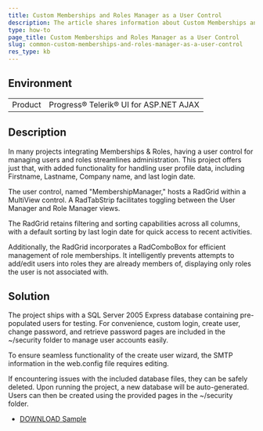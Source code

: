 ```yaml
---
title: Custom Memberships and Roles Manager as a User Control
description: The article shares information about Custom Memberships and Roles Manager as a User Control
type: how-to
page_title: Custom Memberships and Roles Manager as a User Control
slug: common-custom-memberships-and-roles-manager-as-a-user-control
res_type: kb
---
```


## Environment

<table>
	<tbody>
		<tr>
			<td>Product</td>
			<td>Progress® Telerik® UI for ASP.NET AJAX</td>
		</tr>
	</tbody>
</table>


## Description

In many projects integrating Memberships & Roles, having a user control for managing users and roles streamlines administration. This project offers just that, with added functionality for handling user profile data, including Firstname, Lastname, Company name, and last login date.

The user control, named "MembershipManager," hosts a RadGrid within a MultiView control. A RadTabStrip facilitates toggling between the User Manager and Role Manager views.

The RadGrid retains filtering and sorting capabilities across all columns, with a default sorting by last login date for quick access to recent activities.

Additionally, the RadGrid incorporates a RadComboBox for efficient management of role memberships. It intelligently prevents attempts to add/edit users into roles they are already members of, displaying only roles the user is not associated with.

## Solution

The project ships with a SQL Server 2005 Express database containing pre-populated users for testing. For convenience, custom login, create user, change password, and retrieve password pages are included in the ~/security folder to manage user accounts easily.

To ensure seamless functionality of the create user wizard, the SMTP information in the web.config file requires editing.

If encountering issues with the included database files, they can be safely deleted. Upon running the project, a new database will be auto-generated. Users can then be created using the provided pages in the ~/security folder.

- [DOWNLOAD Sample](files/common-custom-memberships-and-roles-manager-as-a-user-control.zip) 
